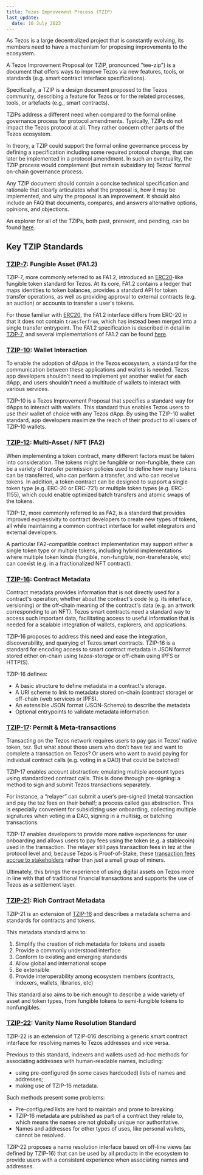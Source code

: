 ```yaml
---
title: Tezos Improvement Process (TZIP)
last_update:
  date: 10 July 2023
---
```

As Tezos is a large decentralized project that is constantly evolving, its members need to have a mechanism for proposing improvements to the ecosystem.

A Tezos Improvement Proposal (or TZIP, pronounced "tee-zip") is a document that offers ways to improve Tezos via new features, tools, or standards (e.g. smart contract interface specifications).

Specifically, a TZIP is a design document proposed to the Tezos community, describing a feature for Tezos or for the related processes, tools, or artefacts (e.g., smart contracts).

TZIPs address a different need when compared to the formal online governance process for protocol amendments.
Typically, TZIPs do not impact the Tezos protocol at all. They rather concern other parts of the Tezos ecosystem.

In theory, a TZIP could support the formal online governance process by defining a specification including some required protocol change, that can later be implemented in a protocol amendment. In such an eventuality, the TZIP process would complement (but remain subsidiary to) Tezos' formal on-chain governance process.

Any TZIP document should contain a concise technical specification and rationale that clearly articulates what the proposal is, how it may be implemented, and why the proposal is an improvement. It should also include an FAQ that documents, compares, and answers alternative options, opinions, and objections.

An explorer for all of the TZIPs, both past, prensent, and pending, can be found [here](https://tzip.tezosagora.org/).

## Key TZIP Standards

### [**TZIP-7**](https://tzip.tezosagora.org/proposal/tzip-7/): Fungible Asset (FA1.2)

TZIP-7, more commonly referred to as FA1.2, introduced an [ERC20](https://eips.ethereum.org/EIPS/eip-20)-like fungible token standard for Tezos. At its core, FA1.2 contains a ledger that maps identities to token balances, provides a standard API for token transfer operations, as well as providing approval to external contracts (e.g. an auction) or accounts to transfer a user's tokens.

For those familiar with [ERC20](https://eips.ethereum.org/EIPS/eip-20), the FA1.2 interface differs from ERC-20 in that it does not contain `transferfrom`, which has instead been merged into a single transfer entrypoint.
The FA1.2 specification is described in detail in [TZIP-7](https://gitlab.com/tzip/tzip/blob/master/proposals/tzip-7/tzip-7.md), and several implementations of FA1.2 can be found [here](https://packages.ligolang.org/package/ligo-fa1.2).



### [**TZIP-10**](https://tzip.tezosagora.org/proposal/tzip-10/): Wallet Interaction

To enable the adoption of dApps in the Tezos ecosystem, a standard for the communication between these applications and wallets is needed. Tezos app developers shouldn't need to implement yet another wallet for each dApp, and users shouldn't need a multitude of wallets to interact with various services.

TZIP-10 is a Tezos Improvement Proposal that specifies a standard way for dApps to interact with wallets. This standard thus enables Tezos users to use their wallet of choice with any Tezos dApp. By using the TZIP-10 wallet standard, app developers maximize the reach of their product to all users of TZIP-10 wallets.

### [**TZIP-12**](https://tzip.tezosagora.org/proposal/tzip-12/): Multi-Asset / NFT (FA2)

When implementing a token contract, many different factors must be taken into consideration. The tokens might be fungible or non-fungible, there can be a variety of transfer permission policies used to define how many tokens can be transferred, who can perform a transfer, and who can receive tokens. In addition, a token contract can be designed to support a single token type (e.g. ERC-20 or ERC-721) or multiple token types (e.g. ERC-1155), which could enable optimized batch transfers and atomic swaps of the tokens.

TZIP-12, more commonly referred to as FA2, is a standard that provides improved expressivity to contract developers to create new types of tokens, all while maintaining a common contract interface for wallet integrators and external developers.

A particular FA2-compatible contract implementation may support either a single token type or multiple tokens, including hybrid implementations where multiple token kinds (fungible, non-fungible, non-transferable, etc) can coexist (e.g. in a fractionalized NFT contract).

### [**TZIP-16**](https://tzip.tezosagora.org/proposal/tzip-16/): Contract Metadata

Contract metadata provides information that is not directly used for a contract's operation, whether about the contract's code (e.g. its interface, versioning) or the off-chain meaning of the contract's data (e.g. an artwork corresponding to an NFT). Tezos smart contracts need a standard way to access such important data, facilitating access to useful information that is needed for a scalable integration of wallets, explorers, and applications.

TZIP-16 proposes to address this need and ease the integration, discoverability, and querying of Tezos smart contracts. TZIP-16 is a standard for encoding access to smart contract metadata in JSON format stored either on-chain using *tezos-storage* or off-chain using IPFS or HTTP(S).

TZIP-16 defines:

* A basic structure to define metadata in a contract's storage.
* A URI scheme to link to metadata stored on-chain (contract storage) or off-chain (web services or IPFS).
* An extensible JSON format (JSON-Schema) to describe the metadata
* Optional entrypoints to validate metadata information

### [**TZIP-17**](https://tzip.tezosagora.org/proposal/tzip-17/): Permit & Meta-transactions

Transacting on the Tezos network requires users to pay gas in Tezos’ native token, tez. But what about those users who don’t have tez and want to complete a transaction on Tezos? Or users who want to avoid paying for individual contract calls (e.g. voting in a DAO) that could be batched?

TZIP-17 enables account abstraction: emulating multiple account types using standardized contract calls. This is done through pre-signing: a method to sign and submit Tezos transactions separately.

For instance, a “relayer” can submit a user’s pre-signed (meta) transaction and pay the tez fees on their behalf; a process called gas abstraction. This is especially convenient for subsidizing user onboarding, collecting multiple signatures when voting in a DAO, signing in a multisig, or batching transactions.

TZIP-17 enables developers to provide more native experiences for user onboarding and allows users to pay fees using the token (e.g. a stablecoin) used in the transaction. The relayer still pays transaction fees in tez at the protocol level and, because Tezos is Proof-of-Stake, these [transaction fees accrue to stakeholders](http://ex.rs/protocol-level-fees/) rather than just a small group of miners.

Ultimately, this brings the experience of using digital assets on Tezos more in line with that of traditional financial transactions and supports the use of Tezos as a settlement layer.

### [**TZIP-21**](https://tzip.tezosagora.org/proposal/tzip-21/): Rich Contract Metadata

TZIP-21 is an extension of [TZIP-16](https://tzip.tezosagora.org/proposal/tzip-16/) and describes a metadata schema and standards for contracts and tokens.

This metadata standard aims to:

1. Simplify the creation of rich metadata for tokens and assets
2. Provide a commonly understood interface
3. Conform to existing and emerging standards
4. Allow global and international scope
5. Be extensible
6. Provide interoperability among ecosystem members (contracts, indexers, wallets, libraries, etc)

This standard also aims to be rich enough to describe a wide variety of asset and token types, from fungible tokens to semi-fungible tokens to nonfungibles.

### [**TZIP-22**](https://gitlab.com/tezos/tzip/-/blob/master/proposals/tzip-22/tzip-22.md): Vanity Name Resolution Standard

TZIP-22 is an extension of TZIP-016 describing a generic smart contract interface for resolving names to Tezos addresses and vice versa.

Previous to this standard, indexers and wallets used ad-hoc methods for associating addresses with human-readable names, including:

* using pre-configured (in some cases hardcoded) lists of names and addresses;
* making use of TZIP-16 metadata.

Such methods present some problems:

* Pre-configured lists are hard to maintain and prone to breaking.
* TZIP-16 metadata are published as part of a contract they relate to, which means the names are not globally unique nor authoritative.
* Names and addresses for other types of uses, like personal wallets, cannot be resolved.

TZIP-22 proposes a name resolution interface based on off-line views (as defined by TZIP-16) that can be used by all products in the ecosystem to provide users with a consistent experience when associating names and addresses.
